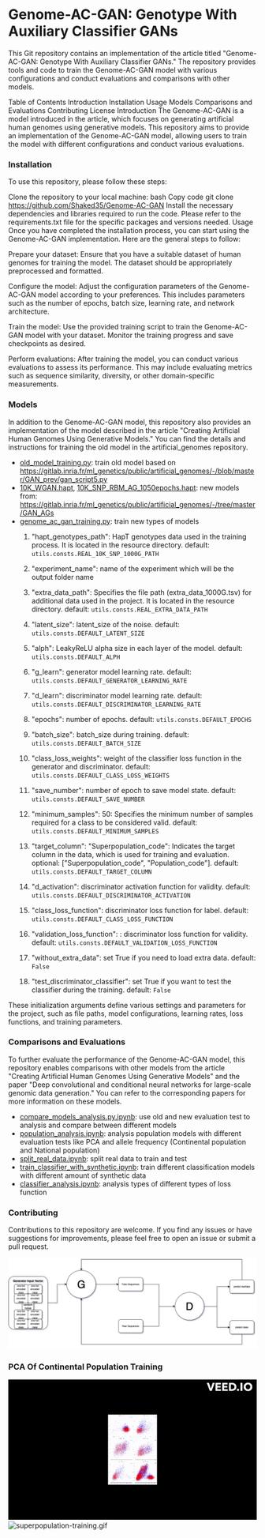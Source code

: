 # Genome-AC-GAN: Genotype With Auxiliary Classifier GANs

This Git repository contains an implementation of the article titled "Genome-AC-GAN: Genotype With Auxiliary Classifier
GANs." The repository provides tools and code to train the Genome-AC-GAN model with various configurations and conduct
evaluations and comparisons with other models.

Table of Contents
Introduction
Installation
Usage
Models
Comparisons and Evaluations
Contributing
License
Introduction
The Genome-AC-GAN is a model introduced in the article, which focuses on generating artificial human genomes using
generative models. This repository aims to provide an implementation of the Genome-AC-GAN model, allowing users to train
the model with different configurations and conduct various evaluations.

### Installation

To use this repository, please follow these steps:

Clone the repository to your local machine:
bash
Copy code
git clone https://github.com/Shaked35/Genome-AC-GAN
Install the necessary dependencies and libraries required to run the code. Please refer to the requirements.txt file for
the specific packages and versions needed.
Usage
Once you have completed the installation process, you can start using the Genome-AC-GAN implementation. Here are the
general steps to follow:

Prepare your dataset: Ensure that you have a suitable dataset of human genomes for training the model. The dataset
should be appropriately preprocessed and formatted.

Configure the model: Adjust the configuration parameters of the Genome-AC-GAN model according to your preferences. This
includes parameters such as the number of epochs, batch size, learning rate, and network architecture.

Train the model: Use the provided training script to train the Genome-AC-GAN model with your dataset. Monitor the
training progress and save checkpoints as desired.

Perform evaluations: After training the model, you can conduct various evaluations to assess its performance. This may
include evaluating metrics such as sequence similarity, diversity, or other domain-specific measurements.

### Models

In addition to the Genome-AC-GAN model, this repository also provides an implementation of the model described in the
article "Creating Artificial Human Genomes Using Generative Models." You can find the details and instructions for
training the old model in the artificial_genomes repository.

- [old_model_training.py](old_model_training.py): train old model based
  on https://gitlab.inria.fr/ml_genetics/public/artificial_genomes/-/blob/master/GAN_prev/gan_script5.py
- [10K_WGAN.hapt](fake_genotypes_sequences%2Fpreview_sequences%2F10K_WGAN.hapt), [10K_SNP_RBM_AG_1050epochs.hapt](fake_genotypes_sequences%2Fpreview_sequences%2F10K_SNP_RBM_AG_1050epochs.hapt):
  new models from: https://gitlab.inria.fr/ml_genetics/public/artificial_genomes/-/tree/master/GAN_AGs
- [genome_ac_gan_training.py](genome_ac_gan_training.py): train new types of models
    1. "hapt_genotypes_path": HapT genotypes data used in the training process. It is located in the resource directory.
       default: `utils.consts.REAL_10K_SNP_1000G_PATH`

    2. "experiment_name": name of the experiment which will be the output folder name

    3. "extra_data_path": Specifies the file path (extra_data_1000G.tsv) for additional data used in the project. It is
       located in the resource directory. default: `utils.consts.REAL_EXTRA_DATA_PATH`

    4. "latent_size": latent_size of the noise. default: `utils.consts.DEFAULT_LATENT_SIZE`

    5. "alph": LeakyReLU alpha size in each layer of the model. default: `utils.consts.DEFAULT_ALPH`

    6. "g_learn": generator model learning rate. default: `utils.consts.DEFAULT_GENERATOR_LEARNING_RATE`

    7. "d_learn": discriminator model learning rate. default: `utils.consts.DEFAULT_DISCRIMINATOR_LEARNING_RATE`

    8. "epochs": number of epochs. default: `utils.consts.DEFAULT_EPOCHS`

    9. "batch_size": batch_size during training. default: `utils.consts.DEFAULT_BATCH_SIZE`

    10. "class_loss_weights": weight of the classifier loss function in the generator and discriminator.
        default: `utils.consts.DEFAULT_CLASS_LOSS_WEIGHTS`

    11. "save_number": number of epoch to save model state. default: `utils.consts.DEFAULT_SAVE_NUMBER`

    12. "minimum_samples": 50: Specifies the minimum number of samples required for a class to be considered valid.
        default: `utils.consts.DEFAULT_MINIMUM_SAMPLES`

    13. "target_column": "Superpopulation_code": Indicates the target column in the data, which is used for training and
        evaluation. optional: ["Superpopulation_code", "Population_code"]. default: `utils.consts.DEFAULT_TARGET_COLUMN`

    14. "d_activation": discriminator activation function for validity.
        default: `utils.consts.DEFAULT_DISCRIMINATOR_ACTIVATION`

    15. "class_loss_function": discriminator loss function for label.
        default: `utils.consts.DEFAULT_CLASS_LOSS_FUNCTION`

    16. "validation_loss_function": : discriminator loss function for validity.
        default: `utils.consts.DEFAULT_VALIDATION_LOSS_FUNCTION`

    17. "without_extra_data": set True if you need to load extra data. default: `False`

    18. "test_discriminator_classifier": set True if you want to test the classifier during the training.
        default: `False`

These initialization arguments define various settings and parameters for the project, such as file paths, model
configurations, learning rates, loss functions, and training parameters.

### Comparisons and Evaluations

To further evaluate the performance of the Genome-AC-GAN model, this repository enables comparisons with other models
from the article "Creating Artificial Human Genomes Using Generative Models" and the paper "Deep convolutional and
conditional neural networks for large-scale genomic data generation." You can refer to the corresponding papers for more
information on these models.

- [compare_models_analysis.py.ipynb](analysis%2Fcompare_models_analysis.py.ipynb): use old and new evaluation test to
  analysis and compare between different models
- [population_analysis.ipynb](analysis%2Fpopulation_analysis.ipynb): analysis population models with different
  evaluation tests like PCA and allele frequency (Continental population and National population)
- [split_real_data.ipynb](analysis%2Fsplit_real_data.ipynb): split real data to train and test
- [train_classifier_with_synthetic.ipynb](analysis%2Ftrain_classifier_with_synthetic.ipynb): train different
  classification models with different amount of synthetic data
- [classifier_analysis.ipynb](analysis%2Fclassifier_analysis.ipynb): analysis types of different types of loss function

### Contributing

Contributions to this repository are welcome. If you find any issues or have suggestions for improvements, please feel
free to open an issue or submit a pull request.

![GSACGANdrawio.png](assets/GS-AC-GAN.drawio.png)

### PCA Of Continental Population Training

![superpopulation training.gif](assets%2Fsuperpopulation%20training.gif)![superpopulation-training.gif](assets%2Fsuperpopulation-training.gif)